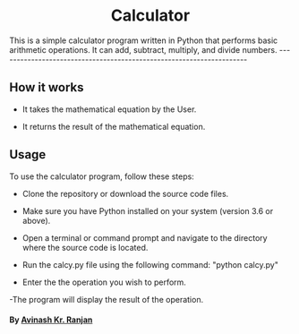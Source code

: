 <h1 align="center">Calculator</h1>
This is a simple calculator program written in Python that performs basic arithmetic operations. It can add, subtract, multiply, and divide numbers.
---------------------------------------------------------------------

## How it works
- It takes the mathematical equation by the User.

- It returns the result of the mathematical equation.

## Usage
To use the calculator program, follow these steps:

- Clone the repository or download the source code files.

- Make sure you have Python installed on your system (version 3.6 or above).

- Open a terminal or command prompt and navigate to the directory where the source code is located.

- Run the calcy.py file using the following command:
 "python calcy.py"

- Enter the the operation you wish to perform.

-The program will display the result of the operation.



#### By [Avinash Kr. Ranjan](https://github.com/avinashkranjan)